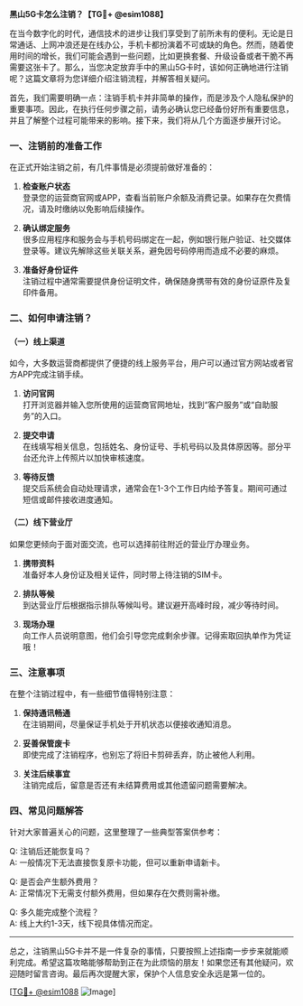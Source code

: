 **黑山5G卡怎么注销？【TG💪+ @esim1088】**

在当今数字化的时代，通信技术的进步让我们享受到了前所未有的便利。无论是日常通话、上网冲浪还是在线办公，手机卡都扮演着不可或缺的角色。然而，随着使用时间的增长，我们可能会遇到一些问题，比如更换套餐、升级设备或者干脆不再需要这张卡了。那么，当您决定放弃手中的黑山5G卡时，该如何正确地进行注销呢？这篇文章将为您详细介绍注销流程，并解答相关疑问。

首先，我们需要明确一点：注销手机卡并非简单的操作，而是涉及个人隐私保护的重要事项。因此，在执行任何步骤之前，请务必确认您已经备份好所有重要信息，并且了解整个过程可能带来的影响。接下来，我们将从几个方面逐步展开讨论。

### 一、注销前的准备工作

在正式开始注销之前，有几件事情是必须提前做好准备的：

1. **检查账户状态**  
   登录您的运营商官网或APP，查看当前账户余额及消费记录。如果存在欠费情况，请及时缴纳以免影响后续操作。

2. **确认绑定服务**  
   很多应用程序和服务会与手机号码绑定在一起，例如银行账户验证、社交媒体登录等。建议先解除这些关联关系，避免因号码停用而造成不必要的麻烦。

3. **准备好身份证件**  
   注销过程中通常需要提供身份证明文件，确保随身携带有效的身份证原件及复印件备用。

### 二、如何申请注销？

#### （一）线上渠道

如今，大多数运营商都提供了便捷的线上服务平台，用户可以通过官方网站或者官方APP完成注销手续。

1. **访问官网**  
   打开浏览器并输入您所使用的运营商官网地址，找到“客户服务”或“自助服务”的入口。

2. **提交申请**  
   在线填写相关信息，包括姓名、身份证号、手机号码以及具体原因等。部分平台还允许上传照片以加快审核速度。

3. **等待反馈**  
   提交后系统会自动处理请求，通常会在1-3个工作日内给予答复。期间可通过短信或邮件接收进度通知。

#### （二）线下营业厅

如果您更倾向于面对面交流，也可以选择前往附近的营业厅办理业务。

1. **携带资料**  
   准备好本人身份证及相关证件，同时带上待注销的SIM卡。

2. **排队等候**  
   到达营业厅后根据指示排队等候叫号。建议避开高峰时段，减少等待时间。

3. **现场办理**  
   向工作人员说明意图，他们会引导您完成剩余步骤。记得索取回执单作为凭证哦！

### 三、注意事项

在整个注销过程中，有一些细节值得特别注意：

1. **保持通讯畅通**  
   在注销期间，尽量保证手机处于开机状态以便接收通知消息。

2. **妥善保管废卡**  
   即使完成了注销程序，也别忘了将旧卡剪碎丢弃，防止被他人利用。

3. **关注后续事宜**  
   注销完成后，留意是否还有未结算费用或其他遗留问题需要解决。

### 四、常见问题解答

针对大家普遍关心的问题，这里整理了一些典型答案供参考：

Q: 注销后还能恢复吗？  
A: 一般情况下无法直接恢复原卡功能，但可以重新申请新卡。

Q: 是否会产生额外费用？  
A: 正常情况下无需支付额外费用，但如果存在欠费则需补缴。

Q: 多久能完成整个流程？  
A: 线上大约1-3天，线下视具体情况而定。

---

总之，注销黑山5G卡并不是一件复杂的事情，只要按照上述指南一步步来就能顺利完成。希望这篇攻略能够帮助到正在为此烦恼的朋友！如果您还有其他疑问，欢迎随时留言咨询。最后再次提醒大家，保护个人信息安全永远是第一位的。

[[TG💪+ @esim1088](https://t.me/s/esim1088) ![Image](https://i.postimg.cc/4NQfJmqS/Snipaste-2025-05-13-00-14-12.png)]